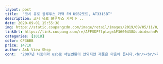 ```yaml
---
layout: post 
title:  "코시 유로 블루투스 카팩 FM USB2포트, AT3315BT" 
description: 코시 유로 블루투스 카팩 F ..
date: 2020-09-01 15:55:38 
img: https://static.coupangcdn.com/image/retail/images/2019/09/05/11/0/f24c5199-aeaa-4126-808e-beb0852c6dda.jpg 
linkUrl: https://link.coupang.com/re/AFFSDP?lptag=AF3600438&subid=ahnPublicAsk&pageKey=296340173&itemId=934385330&vendorItemId=5315004140&traceid=V0-113-490ac91b48b369a5 
categories: [1018] 
color: CF36BB 
price: 14710 
author: Ask View Shop 
cont:  "2007년 차종이라 usb로 채널변환이 안되지만 제품은 마음에 듭니다.<br/><br/>가격에비해 품질은 좋군요 처음엔 FM<br/>가격이 저렴해서 구매해봤는데 생각보다 디자인도 괜찮고 무엇보다 음질이 좋아서 마음에 듭니다.<br/><br/>그리고 18<br/>99 -9502 고객만족센터 상담사 선생님의 친절한 상담에 감사한 마음을 전하고 싶어서 글을남김니다.<br/><br/>나오는것만으로도  만족합니다<br/>별  큰  기대  안했는데  대박입니다<br/>사용하니 잡음하나없이 깨끗이 잘 사용<br/>아직  정식으로  주행으로  들어보진<br/>안았지만  그래도  노이즈없이  잘<br/>우선  가성비  최고입니다<br/>전에 사용하던 테이프 카팩은 테이프  돌아가는 소리가 귀에  거슬려서 사용을 안하고 라디오만 듣고 다녔었는데 요즘은  차에서 음악듣는게 너무좋습니다.<br/><br/>제품  도착하자마자 바로  장착<br/>주파수엔 잡음이 많았으나 aux단자를<br/>하고있음<br/>" 
---
```

